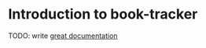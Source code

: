 # Introduction to book-tracker

TODO: write [great documentation](http://jacobian.org/writing/what-to-write/)
